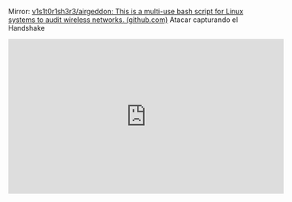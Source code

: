 
Mirror: [v1s1t0r1sh3r3/airgeddon: This is a multi-use bash script for Linux systems to audit wireless networks. (github.com)](https://github.com/v1s1t0r1sh3r3/airgeddon)
Atacar capturando el Handshake



<iframe width="560" height="315" src="https://www.youtube.com/embed/v0il7S23I38?si=1SBkWE6XOobChcVN" title="YouTube video player" frameborder="0" allow="accelerometer; autoplay; clipboard-write; encrypted-media; gyroscope; picture-in-picture; web-share" referrerpolicy="strict-origin-when-cross-origin" allowfullscreen></iframe>